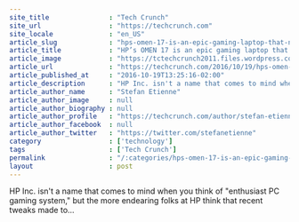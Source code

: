 ```yaml
---
site_title               : "Tech Crunch"
site_url                 : "https://techcrunch.com"
site_locale              : "en_US"
article_slug             : "hps-omen-17-is-an-epic-gaming-laptop-that-needs-just-a-tweak-or-two"
article_title            : "HP’s OMEN 17 is an epic gaming laptop that needs just a tweak or two"
article_image            : "https://tctechcrunch2011.files.wordpress.com/2016/10/dsc_30271.jpg?w=764&h=400&crop=1"
article_url              : "https://techcrunch.com/2016/10/19/hps-omen-17-is-an-epic-gaming-laptop-that-needs-just-a-tweak-or-two/"
article_published_at     : "2016-10-19T13:25:16-02:00"
article_description      : "HP Inc. isn't a name that comes to mind when you think of 'enthusiast PC gaming system,' but the more endearing folks at HP think that recent tweaks made to..."
article_author_name      : "Stefan Etienne"
article_author_image     : null
article_author_biography : null
article_author_profile   : "https://techcrunch.com/author/stefan-etienne/"
article_author_facebook  : null
article_author_twitter   : "https://twitter.com/stefanetienne"
category                 : ['technology']
tags                     : ['Tech Crunch']
permalink                : "/:categories/hps-omen-17-is-an-epic-gaming-laptop-that-needs-just-a-tweak-or-two/"
layout                   : post
---
```


HP Inc. isn't a name that comes to mind when you think of "enthusiast PC gaming system," but the more endearing folks at HP think that recent tweaks made to...
